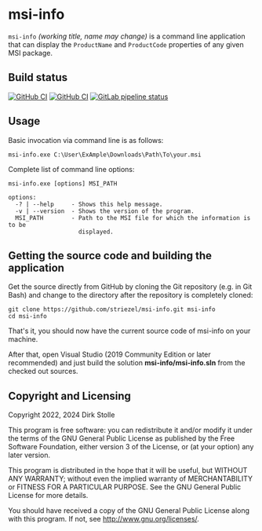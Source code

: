 # msi-info

`msi-info` _(working title, name may change)_ is a command line application
that can display the `ProductName` and `ProductCode` properties of any given MSI
package.

## Build status

[![GitHub CI](https://github.com/striezel/msi-info/workflows/Build%20with%20.NET%20on%20Ubuntu/badge.svg)](https://github.com/striezel/msi-info/actions)
[![GitHub CI](https://github.com/striezel/msi-info/workflows/MSBuild%20on%20Windows/badge.svg)](https://github.com/striezel/msi-info/actions)
[![GitLab pipeline status](https://gitlab.com/striezel/msi-info/badges/master/pipeline.svg)](https://gitlab.com/striezel/msi-info/-/pipelines)

## Usage

Basic invocation via command line is as follows:

    msi-info.exe C:\User\ExAmple\Downloads\Path\To\your.msi

Complete list of command line options:

```
msi-info.exe [options] MSI_PATH

options:
  -? | --help     - Shows this help message.
  -v | --version  - Shows the version of the program.
  MSI_PATH        - Path to the MSI file for which the information is to be
                    displayed.
```

## Getting the source code and building the application

Get the source directly from GitHub by cloning the Git repository (e.g. in Git
Bash) and change to the directory after the repository is completely cloned:

    git clone https://github.com/striezel/msi-info.git msi-info
    cd msi-info

That's it, you should now have the current source code of msi-info on your
machine.

After that, open Visual Studio (2019 Community Edition or later recommended)
and just build the solution **msi-info/msi-info.sln** from the checked out
sources.

## Copyright and Licensing

Copyright 2022, 2024  Dirk Stolle

This program is free software: you can redistribute it and/or modify
it under the terms of the GNU General Public License as published by
the Free Software Foundation, either version 3 of the License, or
(at your option) any later version.

This program is distributed in the hope that it will be useful,
but WITHOUT ANY WARRANTY; without even the implied warranty of
MERCHANTABILITY or FITNESS FOR A PARTICULAR PURPOSE.  See the
GNU General Public License for more details.

You should have received a copy of the GNU General Public License
along with this program.  If not, see <http://www.gnu.org/licenses/>.
